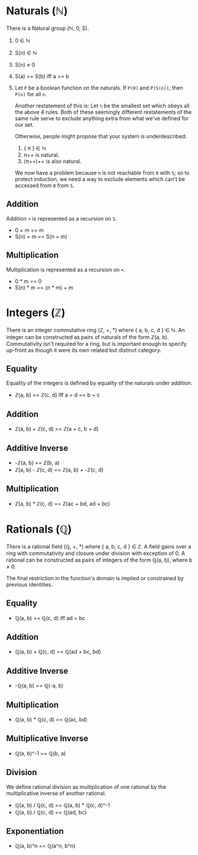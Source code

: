 # Naturals (ℕ)

There is a Natural group (ℕ, 0, S).

1. 0 ∈ ℕ
2. S(n) ∈ ℕ
3. S(n) ≠ 0
4. S(a) == S(b) iff a == b
5. Let `P` be a boolean function on the naturals. If `P(0)` and `P(S(n))`, then
   `P(n)` for all `n`.

   Another restatement of this is: Let `ℕ` be the smallest set which obeys all
   the above 4 rules. Both of these seemingly different restatements of the same
   rule serve to exclude anything extra from what we've defined for our set.

   Otherwise, people might propose that your system is underdescribed:

   1. { π } ∈ ℕ
   2. π++ is natural.
   3. (π++)++ is also natural.

   We now have a problem because `π` is not reachable from `0` with `S`; so to
   protect induction, we need a way to exclude elements which can't be 
   accessed from `0` from `S`.

## Addition

Addition `+` is represented as a recursion on `S`.

  * 0 + m == m
  * S(n) + m == S(n + m)

## Multiplication

Multiplication is represented as a recursion on `+`.

  * 0 * m == 0
  * S(n) * m == (n * m) + m

# Integers (ℤ)

There is an integer commutative ring (ℤ, +, *) where { a, b, c, d } ∈ ℕ. An
integer can be constructed as pairs of naturals of the form ℤ(a, b). 
Commutativity isn't required for a ring, but is important enough to specify
up-front as though it were its own related but distinct category.

## Equality

Equality of the integers is defined by equality of the naturals under addition.

  * ℤ(a, b) == ℤ(c, d) iff a + d == b + c

## Addition

  * ℤ(a, b) + ℤ(c, d) == ℤ(a + c, b + d)

## Additive Inverse

  * -ℤ(a, b) == ℤ(b, a)
  * ℤ(a, b) - ℤ(c, d) == ℤ(a, b) + -ℤ(c, d)

## Multiplication

  * ℤ(a, b) * ℤ(c, d) == ℤ(ac + bd, ad + bc)

# Rationals (ℚ)

There is a rational field (ℚ, +, *) where { a, b, c, d } ∈ ℤ. A field gains
over a ring with commutativity and closure under division with exception of 0. A 
rational can be constructed as pairs of integers of the form ℚ(a, b), where 
b ≠ 0.

The final restriction in the function's domain is implied or constrained by 
previous identities.

## Equality

  * ℚ(a, b) == ℚ(c, d) iff ad = bc

## Addition

  * ℚ(a, b) + ℚ(c, d) == ℚ(ad + bc, bd)

## Additive Inverse

  * -ℚ(a, b) == ℚ(-a, b)

## Multiplication

  * ℚ(a, b) * ℚ(c, d) == ℚ(ac, bd)

## Multiplicative Inverse

  * ℚ(a, b)^-1 == ℚ(b, a)

## Division

We define rational division as multiplication of one rational by the
multiplicative inverse of another rational.

  * ℚ(a, b) / ℚ(c, d) == ℚ(a, b) * ℚ(c, d)^-1
  * ℚ(a, b) / ℚ(c, d) == ℚ(ad, bc)

## Exponentiation

  * ℚ(a, b)^n == ℚ(a^n, b^n)
